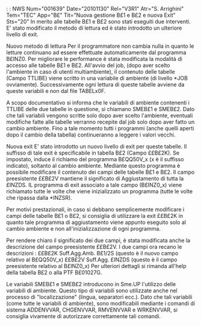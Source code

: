  :  : NWS Num="001639" Date="20101130" Rel="V3R1" Atr="S. Arrighini" Tem="TEC" App="B£" Tit="Nuova gestione B£1 e B£2 e nuova Exit" Sts="20"
In merito alle tabelle B£1 e B£2 sono stati eseguiti due interventi.
E' stato modificato il metodo di lettura ed è stato introdotto un ulteriore livello di exit.

Nuovo metodo di lettura
Per il programmatore non cambia nulla in quanto le letture continuano ad essere effettuate automaticamente dal programma B£INZ0.
Per migliorare le performance è stata modificata la modalità di accesso alle tabelle B£1 e B£2.
All'avvio del job, (dopo aver scelto l'ambiente in caso di utenti multiambiente), il contenuto delle tabelle (Campo TTLIBE) viene scritto in una variabile di ambiente (di livello *JOB ovviamente).
Successivamente ogni lettura di queste tabelle avviene da queste variabili e non dal file TABELx0F.

A scopo documentativo si informa che le variabili di ambiente contenenti i TTLIBE delle due tabelle
in questione, si chiamano SMEB£1 e SMEB£2.
Dato che tali variabili vengono scritte solo dopo aver scelto l'ambiente, eventuali modifiche fatte alle tabelle verranno recepite dal job solo dopo aver fatto un cambio ambiente.
Fino a tale momento tutti i programmi (anche quelli aperti dopo il cambio della tabella) continueranno a leggere i valori vecchi.

Nuova exit
E' stato introdotto un nuovo livello di exit per queste tabelle.
Il suffisso di tale exit è specificabile in tabella B£2 (Campo ££B£2K).
Se impostato, induce il richiamo del programma B£QQ50V_x (x è il suffisso indicato), soltanto al cambio ambiente.
Mediante questo programma è possibile modificare il contenuto dei campi delle tabelle B£1 e B£2.
Il campo preesistente ££B£2V mantiene il significato di Aggiustamento di tutta la £INZDS.
IL programma di exit associato a tale campo (B£INZ0_x) viene richiamato tutte le volte che viene inizializzato un programma (tutte le volte che ripassa dalla *INZSR).

Per motivi prestazionali, in caso si debbano semplicemente modificare i campi delle tabelle B£1 o B£2, si consiglia di utilizzare la exit ££B£2K in quanto tale programma di aggiustamento viene appunto eseguito solo al cambio ambiente e non all'inizializzazione di ogni programma.

Per rendere chiaro il significato dei due campi, è stata modificata anche la descrizione del campo
preesistente ££B£2V.
I due campi ora recano le descrizioni : 
££B£2K    Suff.Agg.Amb. B£1/2S   (questo è il nuovo campo relativo al B£QQ50V_x) ££B£2V    Suff.Agg.     £INZDS   (questo è il campo preesistente relativo al B£INZ0_x) 
Per ulteriori dettagli si rimanda all'help della tabella B£2 o alla PTF B£01027G.

Le variabili SMEB£1 e SMEB£2 introducono in Sme.UP l'utilizzo delle variabili di ambiente.
Questo tipo di variabili sono utilizzate anche nel processo di "localizzazione" (lingua, separatori ecc.).
Dato che tali variabili (come tutte le variabili di ambiente), sono modificabili mediante i comandi di sistema ADDENVVAR, CHGENVVAR, RMVENVVAR e WRKENVVAR, si consiglia vivamente di autorizzare correttamente tali comandi.
